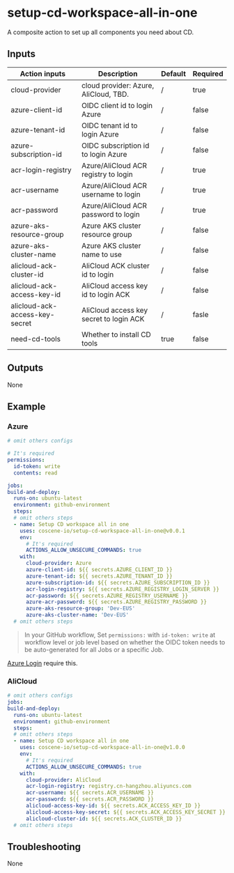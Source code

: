 # setup-cd-workspace-all-in-one

A composite action to set up all components you need about CD.

## Inputs

| Action inputs                  | Description                             | Default | Required |
|--------------------------------|-----------------------------------------|---------|----------|
| cloud-provider                 | cloud provider: Azure, AliCloud, TBD.   | /       | true     |
| azure-client-id                | OIDC client id to login Azure           | /       | false    |
| azure-tenant-id                | OIDC tenant id to login Azure           | /       | false    |
| azure-subscription-id          | OIDC subscription id to login Azure     | /       | false    |
| acr-login-registry             | Azure/AliCloud ACR registry to login    | /       | true     |
| acr-username                   | Azure/AliCloud ACR username to login    | /       | true     |
| acr-password                   | Azure/AliCloud ACR password to login    | /       | true     |
| azure-aks-resource-group       | Azure AKS cluster resource group        | /       | false    |
| azure-aks-cluster-name         | Azure AKS cluster name to use           | /       | false    |
| alicloud-ack-cluster-id        | AliCloud ACK cluster id to login        | /       | false    |
| alicloud-ack-access-key-id     | AliCloud access key id to login ACK     | /       | false    |
| alicloud-ack-access-key-secret | AliCloud access key secret to login ACK | /       | fasle    |
| need-cd-tools                  | Whether to install CD tools             | true    | false    |

## Outputs

None

## Example

### Azure

```yaml
# omit others configs

# It's required
permissions:
  id-token: write
  contents: read

jobs:
build-and-deploy:
  runs-on: ubuntu-latest
  environment: github-environment
  steps:
  # omit others steps
  - name: Setup CD workspace all in one
    uses: coscene-io/setup-cd-workspace-all-in-one@v0.0.1
    env:
      # It's required
      ACTIONS_ALLOW_UNSECURE_COMMANDS: true
    with:
      cloud-provider: Azure
      azure-client-id: ${{ secrets.AZURE_CLIENT_ID }}
      azure-tenant-id: ${{ secrets.AZURE_TENANT_ID }}
      azure-subscription-id: ${{ secrets.AZURE_SUBSCRIPTION_ID }}
      acr-login-registry: ${{ secrets.AZURE_REGISTRY_LOGIN_SERVER }}
      acr-password: ${{ secrets.AZURE_REGISTRY_USERNAME }}
      azure-acr-password: ${{ secrets.AZURE_REGISTRY_PASSWORD }}
      azure-aks-resource-group: 'Dev-EUS'
      azure-aks-cluster-name: 'Dev-EUS'
  # omit others steps
```

>  In your GitHub workflow, Set `permissions:` with `id-token: write` at workflow level or job level based on whether the OIDC token needs to be auto-generated for all Jobs or a specific Job.

[Azure Login](https://github.com/marketplace/actions/azure-login#github-action-for-azure-login) require this.

### AliCloud

```yaml
# omit others configs
jobs:
build-and-deploy:
  runs-on: ubuntu-latest
  environment: github-environment
  steps:
  # omit others steps
  - name: Setup CD workspace all in one
    uses: coscene-io/setup-cd-workspace-all-in-one@v1.0.0
    env:
      # It's required
      ACTIONS_ALLOW_UNSECURE_COMMANDS: true
    with:
      cloud-provider: AliCloud
      acr-login-registry: registry.cn-hangzhou.aliyuncs.com
      acr-username: ${{ secrets.ACR_USERNAME }}
      acr-password: ${{ secrets.ACR_PASSWORD }}
      alicloud-access-key-id: ${{ secrets.ACK_ACCESS_KEY_ID }}
      alicloud-access-key-secret: ${{ secrets.ACK_ACCESS_KEY_SECRET }}
      alicloud-cluster-id: ${{ secrets.ACK_CLUSTER_ID }}
  # omit others steps
```

## Troubleshooting

None
